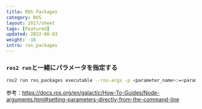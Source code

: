 ```yaml
---
title: ROS Packages
category: ROS
layout: 2017/sheet
tags: [Featured]
updated: 2022-08-03
weight: -10
intro: ros_packages
---
```




### `ros2 run`と一緒にパラメータを指定する

```bash
ros2 run ros_packages executable --ros-args -p <parameter_name>:=<parameter_value>
```

参考：https://docs.ros.org/en/galactic/How-To-Guides/Node-arguments.html#setting-parameters-directly-from-the-command-line







